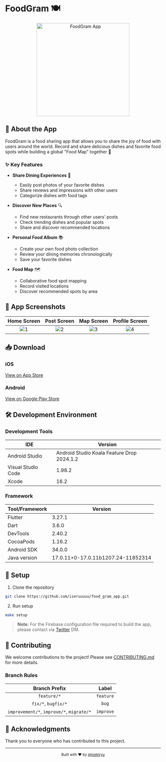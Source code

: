 # FoodGram 🍽️

<div align="center">
  <img src="https://github.com/iseruuuuu/food_gram_app/assets/67954894/4e5198cf-be5c-46e2-8490-fc32f689121e" alt="FoodGram App" width="300"/>
</div>

## 📱 About the App

FoodGram is a food sharing app that allows you to share the joy of food with users around the world.
Record and share delicious dishes and favorite food spots while building a global "Food Map"
together 🍜

### ✨ Key Features

- **Share Dining Experiences** 📸
    - Easily post photos of your favorite dishes
    - Share reviews and impressions with other users
    - Categorize dishes with food tags

- **Discover New Places** 🔍
    - Find new restaurants through other users' posts
    - Check trending dishes and popular spots
    - Share and discover recommended locations

- **Personal Food Album** 📚
    - Create your own food photo collection
    - Review your dining memories chronologically
    - Save your favorite dishes

- **Food Map** 🗺️
    - Collaborative food spot mapping
    - Record visited locations
    - Discover recommended spots by area

## 📸 App Screenshots

|                                              Home Screen                                              |                                              Post Screen                                              |                                              Map Screen                                               |                                            Profile Screen                                             |
|:-----------------------------------------------------------------------------------------------------:|:-----------------------------------------------------------------------------------------------------:|:-----------------------------------------------------------------------------------------------------:|:-----------------------------------------------------------------------------------------------------:|
| ![1](https://github.com/iseruuuuu/food_gram_app/assets/67954894/bf3a8ada-083e-4755-9f53-e44b87edc3b9) | ![2](https://github.com/iseruuuuu/food_gram_app/assets/67954894/19de3e79-0847-4caf-9d1d-05c71a46feb4) | ![3](https://github.com/iseruuuuu/food_gram_app/assets/67954894/83d65631-9ba9-4666-a907-16ac4ffa500f) | ![4](https://github.com/iseruuuuu/food_gram_app/assets/67954894/f090c7d4-04fe-4b19-b841-a36435f51ed2) |

## 📥 Download

### iOS

[View on App Store](https://apps.apple.com/jp/app/foodgram/id6474065183)

### Android

[View on Google Play Store](https://play.google.com/store/apps/details?id=com.food_gram_app.com.com.com&hl=ja)

## 🛠️ Development Environment

### Development Tools

| IDE                | Version                                    |
|--------------------|--------------------------------------------|
| Android Studio     | Android Studio Koala Feature Drop 2024.1.2 |
| Visual Studio Code | 1.98.2                                     |
| Xcode              | 16.2                                       |

### Framework

| Tool/Framework | Version                            |
|----------------|------------------------------------|
| Flutter        | 3.27.1                             |
| Dart           | 3.6.0                              |
| DevTools       | 2.40.2                             |
| CocoaPods      | 1.16.2                             |
| Android SDK    | 34.0.0                             |
| Java version   | 17.0.11+0-17.0.11b1207.24-11852314 |

## 🚀 Setup

1. Clone the repository

```bash
git clone https://github.com/iseruuuuu/food_gram_app.git
```

2. Run setup

```bash
make setup
```

> **Note**: For the Firebase configuration file required to build the app, please contact
> via [Twitter](https://twitter.com/isekiryu) DM.

## 🤝 Contributing

We welcome contributions to the project! Please see [CONTRIBUTING.md](./CONTRIBUTING.md) for more
details.

### Branch Rules

|               Branch Prefix               |   Label   |
|:-----------------------------------------:|:---------:|
|                `feature/*`                | `feature` |
|            `fix/*`, `bugfix/*`            |   `bug`   |
| `improvement/*`, `improve/*`, `migrate/*` | `improve` |

## 🙏 Acknowledgments

Thank you to everyone who has contributed to this project.

---

<div align="center">
  <sub>Built with ❤️ by <a href="https://twitter.com/isekiryu">@isekiryu</a></sub>
</div>

